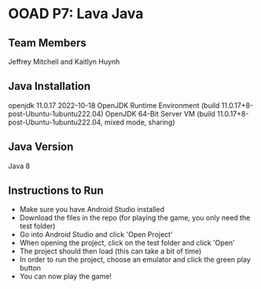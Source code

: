 # OOAD P7: Lava Java 

## Team Members
Jeffrey Mitchell and Kaitlyn Huynh

## Java Installation
openjdk 11.0.17 2022-10-18
OpenJDK Runtime Environment (build 11.0.17+8-post-Ubuntu-1ubuntu222.04)
OpenJDK 64-Bit Server VM (build 11.0.17+8-post-Ubuntu-1ubuntu222.04, mixed mode, sharing)

## Java Version
Java 8

## Instructions to Run
- Make sure you have Android Studio installed
- Download the files in the repo (for playing the game, you only need the test folder)
- Go into Android Studio and click 'Open Project'
- When opening the project, click on the test folder and click 'Open'
- The project should then load (this can take a bit of time)
- In order to run the project, choose an emulator and click the green play button
- You can now play the game!
